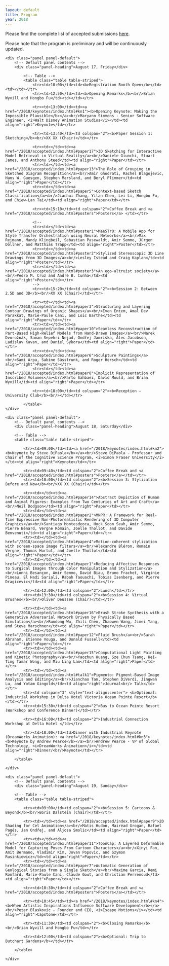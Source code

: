 ```yaml
---
layout: default
title: Program
year: 2018
---
```


Please find the complete list of accepted submissions [here](/2018/accepted/index.html).

<p>
    <div class="alert alert-warning">Please note that the program is preliminary and will be continuously updated.</div>
</p>

<div class="col-12 col-sm-12 col-lg-12">

	<div class="panel panel-default">
		<!-- Default panel contents -->
		<div class="panel-heading">August 17, Friday</div>

			<!-- Table -->
			<table class="table table-striped">
				<tr><td>10:00</td><td><b>Registration Booth Open</b></td><td></td></tr>
				<tr><td>12:50</td><td><b>Opening Remarks</b><br/>Brian Wyvill and Hongbo Fu</td><td></td></tr>

				<tr><td>13:00</td><td><a href="/2018/keynotes/index.html#kn1"><b>Opening Keynote: Making the Impossible Plausible</b></a><br/>Maryann Simmons - Senior Software Engineer, <i>Walt Disney Animation Studios</i></td><td align="right">Keynote</td></tr>

				<tr><td>13:40</td><td colspan="2"><b>Paper Session 1: Sketching</b><br/>XX XX (Chair)</td></tr>

				<tr><td></td><td><a href="/2018/accepted/index.html#paper17">3D Sketching for Interactive Model Retrieval in Virtual Reality</a><br/>Daniele Giunchi, Stuart James, and Anthony Steed</td><td align="right">Paper</td></tr>
				<tr><td></td><td><a href="/2018/accepted/index.html#paper13">The Role of Grouping in Sketched Diagram Recognition</a><br/>Amir Ghodrati, Rachel Blagojevic, Hans W. Guesgen, Stephen Marsland, and Beryl Plimmer</td><td align="right">Paper</td></tr>
				<tr><td></td><td><a href="/2018/accepted/index.html#paper5">Context-based Sketch Classification</a><br/>Jianhui Zhang, Yilan Chen, Lei Li, Hongbo Fu, and Chiew-Lan Tai</td><td align="right">Paper</td></tr>

				<tr><td>15:10</td><td colspan="2">Coffee Break and <a href="/2018/accepted/index.html#posters">Posters</a> </td></tr>

				<!--
				<tr><td></td><td><a href="/2018/accepted/index.html#poster1">MaeSTrO: A Mobile App for Style Transfer Orchestration using Neural Networks</a><br/>Max Reimann, Mandy Klingbeil, Sebastian Pasewaldt, Amir Semmo, Jürgen Döllner, and Matthias Trapp</td><td align="right">Poster</td></tr>
				<tr><td></td><td><a href="/2018/accepted/index.html#poster2">Stylized Stereoscopic 3D Line Drawings from 3D Images</a><br/>Lesley Istead and Craig Kaplan</td><td align="right">Poster</td></tr>
				<tr><td></td><td><a href="/2018/accepted/index.html#poster3">An ego-altruist society</a><br/>Pedro M. Cruz and Andre B. Cunha</td><td align="right">Poster</td></tr>
				-->
				<tr><td>15:20</td><td colspan="2"><b>Session 2: Between 2.5D and 3D</b><br/>XX XX (Chair)</td></tr>

				<tr><td></td><td><a href="/2018/accepted/index.html#paper3">Structuring and Layering Contour Drawings of Organic Shapes</a><br/>Even Entem, Amal Dev Parakkat, Marie-Paule Cani, and Loic Barthe</td><td align="right">Paper</td></tr>
				<tr><td></td><td><a href="/2018/accepted/index.html#paper10">Seamless Reconstruction of Part-Based High-Relief Models from Hand-Drawn Images</a><br/>Marek Dvorožnák, Saman Sepehri Nejad, Ondřej Jamriška, Alec Jacobson, Ladislav Kavan, and Daniel Sýkora</td><td align="right">Paper</td></tr>
				<tr><td></td><td><a href="/2018/accepted/index.html#paper6">Sculpture Paintings</a><br/>Sami Arpa, Sabine Süsstrunk, and Roger Hersch</td><td align="right">Paper</td></tr>
				<tr><td></td><td><a href="/2018/accepted/index.html#paper8">Implicit Representation of Inscribed Volumes</a><br/>Parto Sahbaei, David Mould, and Brian Wyvill</td><td align="right">Paper</td></tr>

				<tr><td>18:00</td><td colspan="2"><b>Reception – University Club</b><br/></td></tr>

			</table>
	</div>

	<div class="panel panel-default">
		<!-- Default panel contents -->
		<div class="panel-heading">August 18, Saturday</div>

		<!-- Table -->
		<table class="table table-striped">

			<tr><td>09:00</td><td><a href="/2018/keynotes/index.html#kn2"><b>Keynote by Steve DiPaola</b></a><br/>Steve DiPaola - Professor and Chair of the Cognitive Science Program, <i>Simon Fraser University</i></td><td align="right">Keynote</td></tr>

			<tr><td>09:40</td><td colspan="2">Coffee Break and <a href="/2018/accepted/index.html#posters">Posters</a></td></tr>
			<tr><td>10:00</td><td colspan="2"><b>Session 3: Stylization Before and Now</b><br/>XX XX (Chair)</td></tr>

			<tr><td></td><td><a href="/2018/accepted/index.html#paper14">Abstract Depiction of Human and Animal Figures: Examples from Two Centuries of Art and Craft</a><br/>Neil Dodgson</td><td align="right">Paper</td></tr>
			<tr><td></td><td><a href="/2018/accepted/index.html#paper2">MNPR: A Framework for Real-Time Expressive Non-Photorealistic Rendering of 3D Computer Graphics</a><br/>Santiago Montesdeoca, Hock Soon Seah, Amir Semmo, Pierre Bénard, Vergne Romain, Joelle Thollot, and Davide Benvenuti</td><td align="right">Paper</td></tr>
			<tr><td></td><td><a href="/2018/accepted/index.html#paper4">Motion-coherent stylization with screen-space image filters</a><br/>Alexandre Bléron, Romain Vergne, Thomas Hurtut, and Joelle Thollot</td><td align="right">Paper</td></tr>
			<tr><td></td><td><a href="/2018/accepted/index.html#paper1">Reducing Affective Responses to Surgical Images through Color Manipulation and Stylization</a><br/>Lonni Besançon, Amir Semmo, David Biau, Bruno Frachet, Virginie Pineau, El Hadi Sariali, Rabah Taouachi, Tobias Isenberg, and Pierre Dragicevic</td><td align="right">Paper</td></tr>

			<tr><td>12:00</td><td colspan="2">Lunch</td></tr>
			<tr><td>13:30</td><td colspan="2"><b>Session 4: Virtual Brushes</b><br/>Oliver Deussen (Chair)</td></tr>

			<tr><td></td><td><a href="/2018/accepted/index.html#paper16">Brush Stroke Synthesis with a Generative Adversarial Network Driven by Physically Based Simulation</a><br/>Rundong Wu, Zhili Chen, Zhaowen Wang, Jimei Yang, and Steve Marschner</td><td align="right">Paper</td></tr>
			<tr><td></td><td><a href="/2018/accepted/index.html#paper12">Fluid Brush</a><br/>Sarah Abraham, Etienne Vouga, and Donald Fussell</td><td align="right">Paper</td></tr>
			<tr><td></td><td><a href="/2018/accepted/index.html#paper15">Computational Light Painting and Kinetic Photography</a><br/>Yaozhun Huang, Sze Chun Tsang, Hei-Ting Tamar Wong, and Miu Ling Lam</td><td align="right">Paper</td></tr>
			<tr><td></td><td><a href="/2018/accepted/index.html#talk1">Pigmento: Pigment-Based Image Analysis and Editing</a><br/>Jianchao Tan, Stephen DiVerdi, Jingwan Lu, and Yotam Gingold</td><td align="right">Journal<br/> Talk</td></tr>
            <tr><td colspan="3" style="text-align:center"> <b>Optional: Industrial Workshop in Delta Hotel Victoria Ocean Pointe Resort</b></td></tr>
			<tr><td>15:30</td><td colspan="2">Bus to Ocean Pointe Resort (Workshop and Conference Dinner)</td></tr>

			<tr><td>16:00</td><td colspan="2">Industrial Connection Workshop at Delta Hotel </td></tr>

			<tr><td>18:00</td><td>Dinner with Industrial Keynote (DreamWorks Animation): <a href="/2018/keynotes/index.html#kn3"><b>Keynote by Andrew Pearce</b></a><br/>Andrew Pearce - VP of Global Technology, <i>DreamWorks Animation</i></td><td align="right">Dinner/<br/>Keynote</td></tr>

		</table>

	</div>

	<div class="panel panel-default">
		<!-- Default panel contents -->
		<div class="panel-heading">August 19, Sunday</div>

		<!-- Table -->
		<table class="table table-striped">

			<tr><td>09:00</td><td colspan="2"><b>Session 5: Cartoons & Beyond</b><br/>Boris Dalstein (Chair)</td></tr>

			<tr><td></td><td><a href="/2018/accepted/index.html#paper9">2D Shading for Cel Animation</a><br/>Matis Hudon, Mairéad Grogan, Rafael Pagés, Jan Ondřej, and Aljosa Smolic</td><td align="right">Paper</td></tr>
			<tr><td></td><td><a href="/2018/accepted/index.html#paper11">ToonCap: A Layered Deformable Model for Capturing Poses From Cartoon Characters</a><br/>Xinyi Fan, Amit Bermano, Vladimir Kim, Jovan Popovic, and Szymon Rusinkiewicz</td><td align="right">Paper</td></tr>
			<tr><td></td><td><a href="/2018/accepted/index.html#paper7">Automatic Generation of Geological Stories from a Single Sketch</a><br/>Maxime Garcia, Remi Ronfard, Marie-Paule Cani, Claude Gout, and Christian Perrenoud</td><td align="right">Paper</td></tr>

			<tr><td>10:30</td><td colspan="2">Coffee Break and <a href="/2018/accepted/index.html#posters">Posters</a></td></tr>

			<tr><td>10:45</td><td><a href="/2018/keynotes/index.html#kn4"><b>When Artistic Inspirations Influence Software Development</b></a><br/>Peter Blaskovic - Founder and CEO, <i>Escape Motions</i></td><td align="right">Capstone</td></tr>

			<tr><td>11:30</td><td colspan="2"><b>Closing Remarks</b><br/>Brian Wyvill and Hongbo Fu</td></tr>

			<tr><td>12:00</td><td colspan="2"><b>Optional: Trip to Butchart Gardens</b></td></tr>

		</table>

	</div>

</div><!--/span-->
